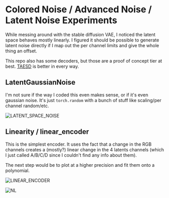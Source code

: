 # Colored Noise / Advanced Noise / Latent Noise Experiments

While messing around with the stable diffusion VAE, I noticed the latent space behaves mostly linearly. I figured it should be possible to generate latent noise directly if I map out the per channel limits and give the whole thing an offset.

This repo also has some decoders, but those are a proof of concept tier at best. [TAESD](https://github.com/madebyollin/taesd) is better in every way.

## LatentGaussianNoise

I'm not sure if the way I coded this even makes sense, or if it's even gaussian noise. It's just `torch.random` with a bunch of stuff like scaling/per channel random/etc.

![LATENT_SPACE_NOISE](https://github.com/city96/SD-Advanced-Noise/assets/125218114/a3b1d790-4632-4290-b450-ec0919a8265c)

## Linearity / linear_encoder

This is the simplest encoder. It uses the fact that a change in the RGB channels creates a (mostly?) linear change in the 4 latents channels (which I just called A/B/C/D since I couldn't find any info about them).

The next step would be to plot at a higher precision and fit them onto a polynomial. 

![LINEAR_ENCODER](https://github.com/city96/SD-Advanced-Noise/assets/125218114/f68b7e48-8def-480b-93a4-3f1843ba492c)

![NL](https://github.com/city96/SD-Advanced-Noise/assets/125218114/0fbffd6f-b062-441d-aa14-764249216926)
